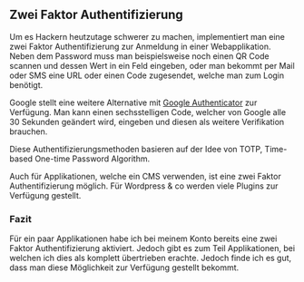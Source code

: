 ## Zwei Faktor Authentifizierung
Um es Hackern heutzutage schwerer zu machen, implementiert man eine zwei Faktor Authentifizierung zur Anmeldung in einer Webapplikation. Neben dem Password muss man beispielsweise noch einen QR Code scannen und dessen Wert in ein Feld eingeben, oder man bekommt per Mail oder SMS eine URL oder einen Code zugesendet, welche man zum Login benötigt.


Google stellt eine weitere Alternative mit [Google Authenticator](https://de.wikipedia.org/wiki/Google_Authenticator) zur Verfügung. Man kann einen sechsstelligen Code, welcher von Google alle 30 Sekunden geändert wird, eingeben und diesen als weitere Verifikation brauchen.


Diese Authentifizierungsmethoden basieren auf der Idee von TOTP, Time-based One-time Password Algorithm.


Auch für Applikationen, welche ein CMS verwenden, ist eine zwei Faktor Authentifizierung möglich. Für  Wordpress & co werden viele Plugins zur Verfügung gestellt.


### Fazit
Für ein paar Applikationen habe ich bei meinem Konto bereits eine zwei Faktor Authentifizierung aktiviert. Jedoch gibt es zum Teil Applikationen, bei welchen ich dies als komplett übertrieben erachte. Jedoch finde ich es gut, dass man diese Möglichkeit zur Verfügung gestellt bekommt.